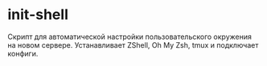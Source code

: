 # init-shell
Скрипт для автоматической настройки пользовательского окружения на новом сервере. Устанавливает ZShell, Oh My Zsh, tmux и подключает конфиги.
